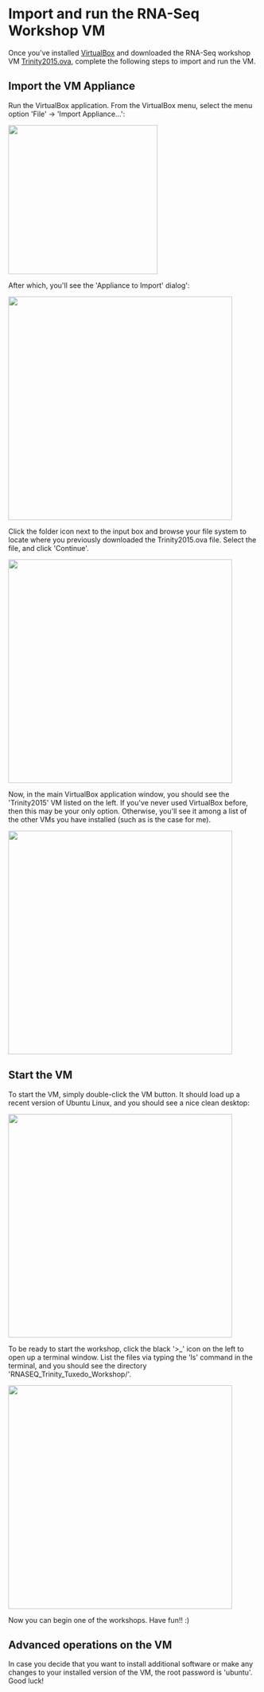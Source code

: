 # Import and run the RNA-Seq Workshop VM

Once you've installed [VirtualBox](https://www.virtualbox.org/wiki/Downloads) and downloaded the RNA-Seq workshop VM [Trinity2015.ova](ftp://ftp.broadinstitute.org/pub/Trinity/RNASEQ_WORKSHOP/Trinity2015.ova), complete the following steps to import and run the VM.

## Import the VM Appliance

Run the VirtualBox application.  From the VirtualBox menu, select the menu option 'File' -> 'Import Appliance...':

<img src="https://raw.githubusercontent.com/wiki/trinityrnaseq/RNASeq_Trinity_Tuxedo_Workshop/images/VM_install/import_appliance_menu.png" width=300 />

After which, you'll see the 'Appliance to Import' dialog':

<img src="https://raw.githubusercontent.com/wiki/trinityrnaseq/RNASeq_Trinity_Tuxedo_Workshop/images/VM_install/import_appliance_dialog.png" width=450 />

Click the folder icon next to the input box and browse your file system to locate where you previously downloaded the Trinity2015.ova file.  Select the file, and click 'Continue'.

<img src="https://raw.githubusercontent.com/wiki/trinityrnaseq/RNASeq_Trinity_Tuxedo_Workshop/images/VM_install/import_appliance_file_select.png" width=450 />

Now, in the main VirtualBox application window, you should see the 'Trinity2015' VM listed on the left. If you've never used VirtualBox before, then this may be your only option.  Otherwise, you'll see it among a list of the other VMs you have installed (such as is the case for me).

<img src="https://raw.githubusercontent.com/wiki/trinityrnaseq/RNASeq_Trinity_Tuxedo_Workshop/images/VM_install/appliance_loaded.png" width=450 />


## Start the VM

To start the VM, simply double-click the VM button.  It should load up a recent version of Ubuntu Linux, and you should see a nice clean desktop:

<img src="https://raw.githubusercontent.com/wiki/trinityrnaseq/RNASeq_Trinity_Tuxedo_Workshop/images/VM_install/appliance_started.png" width=450 />

To be ready to start the workshop, click the black '>_' icon on the left to open up a terminal window.  List the files via typing the 'ls' command in the terminal, and you should see the directory 'RNASEQ_Trinity_Tuxedo_Workshop/'.

<img src="https://raw.githubusercontent.com/wiki/trinityrnaseq/RNASeq_Trinity_Tuxedo_Workshop/images/VM_install/opened_terminal.png" width=450 />


Now you can begin one of the workshops.  Have fun!! :)


## Advanced operations on the VM

In case you decide that you want to install additional software or make any changes to your installed version of the VM, the root password is 'ubuntu'.   Good luck!